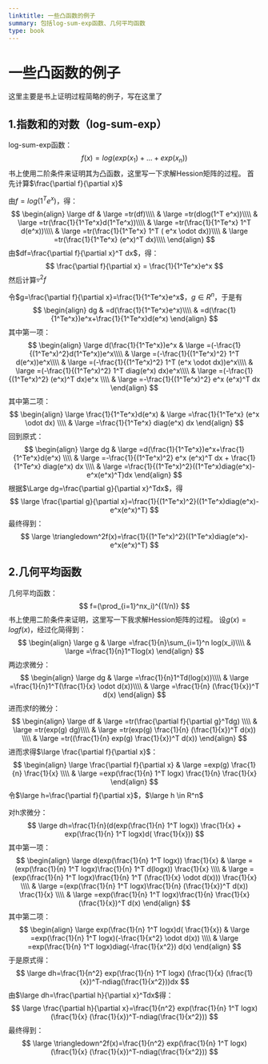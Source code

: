 ```yaml
---
linktitle: 一些凸函数的例子
summary: 包括log-sum-exp函数、几何平均函数
type: book
---
```

# 一些凸函数的例子
这里主要是书上证明过程简略的例子，写在这里了
## 1.指数和的对数（log-sum-exp）
log-sum-exp函数：
$$
f(x)=log(exp(x_1)+...+exp(x_n))
$$
书上使用二阶条件来证明其为凸函数，这里写一下求解Hession矩阵的过程。
首先计算$\frac{\partial f}{\partial x}$

由$f=log(1^T e^x)$，得：
$$
\begin{align}
\large df
& \large =tr(df)\\\\
& \large =tr(dlog(1^T e^x))\\\\
& \large =tr(\frac{1}{1^Te^x}d(1^Te^x))\\\\
& \large =tr(\frac{1}{1^Te^x} 1^T d(e^x))\\\\
& \large =tr(\frac{1}{1^Te^x} 1^T ( e^x \odot dx))\\\\
& \large =tr(\frac{1}{1^Te^x} (e^x)^T dx)\\\\
\end{align}
$$
由$df=\frac{\partial f}{\partial x}^T dx$，得：
$$
\frac{\partial f}{\partial x} = \frac{1}{1^Te^x}e^x
$$
然后计算$\triangledown^2f$

令$g=\frac{\partial f}{\partial x}=\frac{1}{1^Te^x}e^x$，$g \in R^n$，于是有
$$
\begin{align}
dg
& =d(\frac{1}{1^Te^x}e^x)\\\\
& =d(\frac{1}{1^Te^x})e^x+\frac{1}{1^Te^x}d(e^x)
\end{align}
$$
其中第一项：
$$
\begin{align}
\large d(\frac{1}{1^Te^x})e^x
& \large =(-\frac{1}{(1^Te^x)^2}d(1^Te^x))e^x\\\\
& \large =(-\frac{1}{(1^Te^x)^2} 1^T d(e^x))e^x\\\\
& \large =(-\frac{1}{(1^Te^x)^2} 1^T (e^x \odot dx))e^x\\\\
& \large =(-\frac{1}{(1^Te^x)^2} 1^T diag(e^x) dx)e^x\\\\
& \large =(-\frac{1}{(1^Te^x)^2} (e^x)^T dx)e^x \\\\
& \large =-\frac{1}{(1^Te^x)^2} e^x (e^x)^T dx
\end{align}
$$
其中第二项：
$$
\begin{align}
\large \frac{1}{1^Te^x}d(e^x)
& \large =\frac{1}{1^Te^x} (e^x \odot dx) \\\\
& \large =\frac{1}{1^Te^x} diag(e^x) dx
\end{align}
$$
回到原式：
$$
\begin{align}
\large dg
& \large =d(\frac{1}{1^Te^x})e^x+\frac{1}{1^Te^x}d(e^x) \\\\
& \large =-\frac{1}{(1^Te^x)^2} e^x (e^x)^T dx + \frac{1}{1^Te^x} diag(e^x) dx \\\\
& \large =\frac{1}{(1^Te^x)^2}((1^Te^x)diag(e^x)-e^x(e^x)^T)dx
\end{align}
$$
根据$\Large dg=\frac{\partial g}{\partial x}^Tdx$，得
$$
\large \frac{\partial g}{\partial x}=\frac{1}{(1^Te^x)^2}((1^Te^x)diag(e^x)-e^x(e^x)^T)
$$
最终得到：
$$
\large \triangledown^2f(x)=\frac{1}{(1^Te^x)^2}((1^Te^x)diag(e^x)-e^x(e^x)^T)
$$

## 2.几何平均函数
几何平均函数：
$$
f=(\prod_{i=1}^nx_i)^{(1/n)}
$$
书上使用二阶条件来证明，这里写一下我求解Hession矩阵的过程。
设$g(x)=logf(x)$，经过化简得到：
$$
\begin{align}
\large g
& \large =\frac{1}{n}\sum_{i=1}^n log(x_i)\\\\
& \large =\frac{1}{n}1^Tlog(x)
\end{align}
$$
两边求微分：
$$
\begin{align}
\large dg
& \large =\frac{1}{n}1^Td(log(x))\\\\
& \large =\frac{1}{n}1^T(\frac{1}{x} \odot d(x))\\\\
& \large =\frac{1}{n} (\frac{1}{x})^T d(x)
\end{align}
$$
进而求f的微分：
$$
\begin{align}
\large df
& \large =tr(\frac{\partial f}{\partial g}^Tdg) \\\\
& \large =tr(exp(g) dg)\\\\
& \large =tr(exp(g) \frac{1}{n} (\frac{1}{x})^T d(x)) \\\\
& \large =tr((\frac{1}{n} exp(g) \frac{1}{x})^T d(x))
\end{align}
$$
进而求得$\large \frac{\partial f}{\partial x}$：
$$
\begin{align}
\large \frac{\partial f}{\partial x}
& \large =exp(g) \frac{1}{n} \frac{1}{x} \\\\
& \large =exp(\frac{1}{n} 1^T logx) \frac{1}{n} \frac{1}{x}
\end{align}
$$
令$\large h=\frac{\partial f}{\partial x}$，$\large h \in R^n$ 

对h求微分：
$$
\large dh=\frac{1}{n}(d(exp(\frac{1}{n} 1^T logx)) \frac{1}{x} + exp(\frac{1}{n} 1^T logx)d( \frac{1}{x}))
$$
其中第一项：
$$
\begin{align}
\large d(exp(\frac{1}{n} 1^T logx)) \frac{1}{x}
& \large =(exp(\frac{1}{n} 1^T logx)\frac{1}{n} 1^T d(logx)) \frac{1}{x} \\\\
& \large =(exp(\frac{1}{n} 1^T logx)\frac{1}{n} 1^T (\frac{1}{x} \odot d(x))) \frac{1}{x} \\\\
& \large =(exp(\frac{1}{n} 1^T logx)\frac{1}{n} (\frac{1}{x})^T d(x)) \frac{1}{x} \\\\
& \large =exp(\frac{1}{n} 1^T logx)\frac{1}{n} \frac{1}{x} (\frac{1}{x})^T d(x)
\end{align}
$$
其中第二项：
$$
\begin{align}
\large exp(\frac{1}{n} 1^T logx)d( \frac{1}{x})
& \large =exp(\frac{1}{n} 1^T logx)(-\frac{1}{x^2} \odot d(x)) \\\\
& \large =exp(\frac{1}{n} 1^T logx)diag(-\frac{1}{x^2}) d(x)
\end{align}
$$
于是原式得：
$$
\large dh=\frac{1}{n^2} exp(\frac{1}{n} 1^T logx) (\frac{1}{x} (\frac{1}{x})^T-ndiag(\frac{1}{x^2}))dx
$$
由$\large dh=\frac{\partial h}{\partial x}^Tdx$得：
$$
\large \frac{\partial h}{\partial x}=\frac{1}{n^2} exp(\frac{1}{n} 1^T logx) (\frac{1}{x} (\frac{1}{x})^T-ndiag(\frac{1}{x^2}))
$$
最终得到：
$$
\large \triangledown^2f(x)=\frac{1}{n^2} exp(\frac{1}{n} 1^T logx) (\frac{1}{x} (\frac{1}{x})^T-ndiag(\frac{1}{x^2}))
$$

